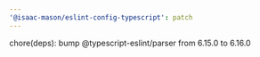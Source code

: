 ```yaml
---
'@isaac-mason/eslint-config-typescript': patch
---
```


chore(deps): bump @typescript-eslint/parser from 6.15.0 to 6.16.0
